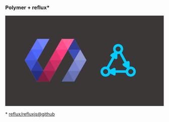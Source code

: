### Polymer + reflux*

<img src="/polymer-flux/images/reflux.png" alt="Polymer + reflux" style="border: none" />

\* [reflux/refluxjs@github](https://github.com/reflux/refluxjs)
